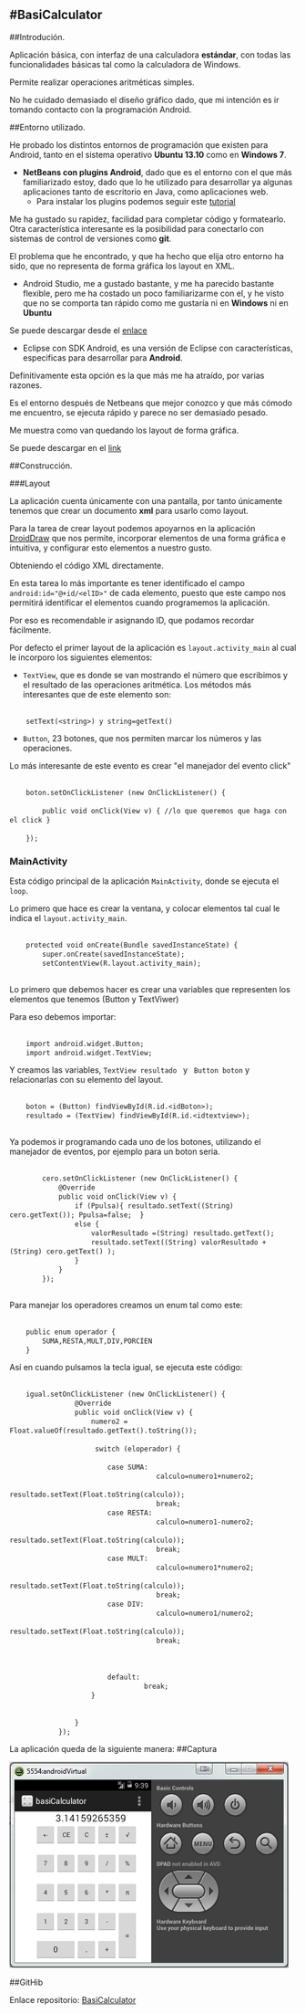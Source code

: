#BasiCalculator
-------------


##Introdución.

Aplicación básica, con interfaz de una calculadora **estándar**, con todas las funcionalidades básicas tal como la calculadora de Windows.

Permite realizar operaciones aritméticas simples.

No he cuidado demasiado el diseño gráfico dado, que mi intención es ir tomando contacto con la programación Android.

##Entorno utilizado.

He probado los distintos entornos de programación que existen para Android, tanto en el sistema operativo **Ubuntu 13.10** como en **Windows 7**.


- **NetBeans con plugins Android**, dado que es el entorno con el que más familiarizado estoy, dado que lo he utilizado para desarrollar ya algunas aplicaciones tanto  de escritorio en Java, como aplicaciones web.
	- Para instalar los plugins podemos seguir este [tutorial](http://tarjuccino.com/tutoriales/desarrollo-movil/configuracion-del-android-sdk-en-netbeans-7/)

Me ha gustado su rapidez, facilidad para completar código y formatearlo.
Otra característica interesante es la posibilidad para conectarlo con sistemas de control de versiones como **git**.

El problema que he encontrado, y que ha hecho que elija otro entorno ha sido, que no representa de forma gráfica los layout en XML.


- Android Studio, me a gustado bastante, y me ha parecido bastante flexible, pero me ha costado un poco familiarizarme con el, y he visto que no se comporta tan rápido como me gustaría ni en **Windows** ni en **Ubuntu**

Se puede descargar desde el [enlace](http://developer.android.com/sdk/installing/studio.html)

- Eclipse con SDK Android, es una versión de Eclipse con características, especificas para desarrollar para **Android**. 

Definitivamente esta opción es la que más me ha atraído, por varias razones.

Es el entorno después de Netbeans que mejor conozco y que más cómodo me encuentro, se ejecuta rápido y parece no ser demasiado pesado.

Me muestra como van quedando los layout de forma gráfica.

Se puede descargar en el [link](http://developer.android.com/sdk/index.html)


##Construcción.

###Layout

La aplicación cuenta únicamente con una pantalla, por tanto únicamente tenemos que crear un documento **xml** para usarlo como  layout.

 Para la tarea de crear layout podemos apoyarnos en la aplicación [DroidDraw](http://www.droiddraw.org/) que nos permite, incorporar elementos de una forma gráfica e intuitiva, y configurar esto elementos a nuestro gusto.

Obteniendo el código XML directamente.

En esta tarea lo más importante es tener identificado el campo `` android:id="@+id/<elID>"`` de cada elemento, puesto que este campo nos permitirá identificar el elementos cuando programemos la aplicación.

Por eso es recomendable ir asignando ID, que podamos recordar fácilmente.

Por defecto el primer layout de la aplicación es ``layout.activity_main`` al cual le incorporo los siguientes elementos:

- ``TextView``, que es donde se van mostrando el número que escribimos y el resultado de las operaciones aritmética.
Los métodos más interesantes que de este elemento son:

~~~

	setText(<string>) y string=getText()

~~~

- ``Button``, 23 botones, que nos permiten marcar los números y las operaciones.

Lo más interesante de este evento es crear "el manejador del evento click"

~~~

	boton.setOnClickListener (new OnClickListener() {
	
		public void onClick(View v) { //lo que queremos que haga con el click }
	
	});

~~~

### MainActivity

Esta código principal de la aplicación ``MainActivity``, donde se ejecuta el ``loop``.

Lo primero que hace es crear la ventana, y colocar elementos tal cual le indica el ``layout.activity_main``.

~~~

    protected void onCreate(Bundle savedInstanceState) {
        super.onCreate(savedInstanceState);
        setContentView(R.layout.activity_main);
 
~~~

Lo primero que debemos hacer es crear una variables que representen los elementos que tenemos (Button y TextViwer)

Para eso debemos importar:

~~~

	import android.widget.Button;
	import android.widget.TextView;

~~~

Y creamos las variables, ``TextView resultado `` y `` Button boton`` y relacionarlas con su elemento del layout.

~~~

	boton = (Button) findViewById(R.id.<idBoton>);
	resultado = (TextView) findViewById(R.id.<idtextview>);
 
~~~

Ya podemos ir programando cada uno de los botones, utilizando el manejador de eventos, por ejemplo para un boton seria.

~~~

        cero.setOnClickListener (new OnClickListener() {
			@Override
			public void onClick(View v) {
				if (Ppulsa){ resultado.setText((String) cero.getText()); Ppulsa=false;  }
				else {
					valorResultado =(String) resultado.getText();
					resultado.setText((String) valorResultado + (String) cero.getText() );
				}
			}
        });
 
~~~


Para manejar los operadores creamos un enum tal como este:

~~~

	public enum operador {
		SUMA,RESTA,MULT,DIV,PORCIEN
	}

~~~

Así en cuando pulsamos la tecla igual, se ejecuta este código:

~~~

	igual.setOnClickListener (new OnClickListener() {
				@Override
				public void onClick(View v) {
					numero2 = Float.valueOf(resultado.getText().toString());
					
					 switch (eloperador) {
					 
			            case SUMA: 
			            			calculo=numero1+numero2;
			            			resultado.setText(Float.toString(calculo));
			            			break;
			            case RESTA:
					            	calculo=numero1-numero2;
			            			resultado.setText(Float.toString(calculo));
			            			break;
			            case MULT: 
					            	calculo=numero1*numero2;
			            			resultado.setText(Float.toString(calculo));
			            			break;
			            case DIV:  
					            	calculo=numero1/numero2;
			            			resultado.setText(Float.toString(calculo));
			            			break;
			            			
			            
			           
			            default: 
			                     break;
			        }
					
					
				}
	        });

~~~

La aplicación queda de la siguiente manera:
##Captura 

![](https://github.com/josemlp91/Aplicaciones_Moviles/blob/master/basiCalculator/capturas/basiCal.png?raw=true)

##GitHib

Enlace repositorio: [BasiCalculator](https://github.com/josemlp91/Aplicaciones_Moviles/tree/master/basiCalculator)